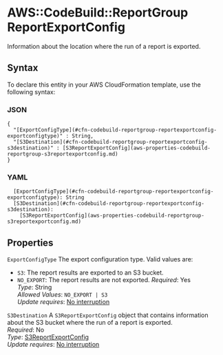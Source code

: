 # AWS::CodeBuild::ReportGroup ReportExportConfig<a name="aws-properties-codebuild-reportgroup-reportexportconfig"></a>

 Information about the location where the run of a report is exported\. 

## Syntax<a name="aws-properties-codebuild-reportgroup-reportexportconfig-syntax"></a>

To declare this entity in your AWS CloudFormation template, use the following syntax:

### JSON<a name="aws-properties-codebuild-reportgroup-reportexportconfig-syntax.json"></a>

```
{
  "[ExportConfigType](#cfn-codebuild-reportgroup-reportexportconfig-exportconfigtype)" : String,
  "[S3Destination](#cfn-codebuild-reportgroup-reportexportconfig-s3destination)" : [S3ReportExportConfig](aws-properties-codebuild-reportgroup-s3reportexportconfig.md)
}
```

### YAML<a name="aws-properties-codebuild-reportgroup-reportexportconfig-syntax.yaml"></a>

```
  [ExportConfigType](#cfn-codebuild-reportgroup-reportexportconfig-exportconfigtype): String
  [S3Destination](#cfn-codebuild-reportgroup-reportexportconfig-s3destination): 
    [S3ReportExportConfig](aws-properties-codebuild-reportgroup-s3reportexportconfig.md)
```

## Properties<a name="aws-properties-codebuild-reportgroup-reportexportconfig-properties"></a>

`ExportConfigType`  <a name="cfn-codebuild-reportgroup-reportexportconfig-exportconfigtype"></a>
 The export configuration type\. Valid values are:   
+  `S3`: The report results are exported to an S3 bucket\. 
+  `NO_EXPORT`: The report results are not exported\. 
*Required*: Yes  
*Type*: String  
*Allowed Values*: `NO_EXPORT | S3`  
*Update requires*: [No interruption](https://docs.aws.amazon.com/AWSCloudFormation/latest/UserGuide/using-cfn-updating-stacks-update-behaviors.html#update-no-interrupt)

`S3Destination`  <a name="cfn-codebuild-reportgroup-reportexportconfig-s3destination"></a>
 A `S3ReportExportConfig` object that contains information about the S3 bucket where the run of a report is exported\.   
*Required*: No  
*Type*: [S3ReportExportConfig](aws-properties-codebuild-reportgroup-s3reportexportconfig.md)  
*Update requires*: [No interruption](https://docs.aws.amazon.com/AWSCloudFormation/latest/UserGuide/using-cfn-updating-stacks-update-behaviors.html#update-no-interrupt)